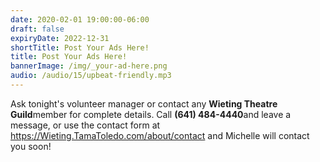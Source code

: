 ```yaml
---
date: 2020-02-01 19:00:00-06:00
draft: false
expiryDate: 2022-12-31
shortTitle: Post Your Ads Here!
title: Post Your Ads Here!
bannerImage: /img/_your-ad-here.png
audio: /audio/15/upbeat-friendly.mp3
---
```


Ask tonight's volunteer manager or contact any **Wieting Theatre Guild**member for complete details.  Call **(641) 484-4440**and leave a message, or use the contact form at https://Wieting.TamaToledo.com/about/contact and Michelle will contact you soon! 
